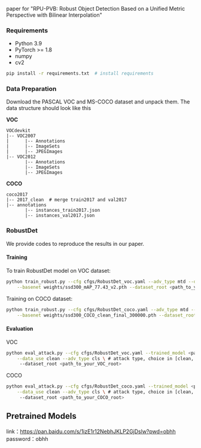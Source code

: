 paper for "RPU-PVB: Robust Object Detection Based on a Unified Metric Perspective with
Bilinear Interpolation"



### Requirements
* Python 3.9
* PyTorch >= 1.8
* numpy
* cv2

```bash
pip install -r requirements.txt  # install requirements
```

### Data Preparation
Download the PASCAL VOC and MS-COCO dataset and unpack them. The data structure should look like this

**VOC**
```
VOCdevkit
|-- VOC2007
|      |-- Annotations
|      |-- ImageSets
|      |-- JPEGImages
|-- VOC2012
       |-- Annotations
       |-- ImageSets
       |-- JPEGImages
```

**COCO**
```
coco2017
|-- 2017_clean  # merge train2017 and val2017
|-- annotations
       |-- instances_train2017.json
       |-- instances_val2017.json
```

### RobustDet
We provide codes to reproduce the results in our paper.

#### Training
To train RobustDet model on VOC dataset:
```bash
python train_robust.py --cfg cfgs/RobustDet_voc.yaml --adv_type mtd --data_use clean --multi_gpu False \
    --basenet weights/ssd300_mAP_77.43_v2.pth --dataset_root <path_to_your_VOC_root>
```

Training on COCO dataset:
```bash
python train_robust.py --cfg cfgs/RobustDet_coco.yaml --adv_type mtd --data_use clean --multi_gpu False \
    --basenet weights/ssd300_COCO_clean_final_300000.pth --dataset_root <path_to_your_COCO_root>
```

#### Evaluation
VOC
```bash
python eval_attack.py --cfg cfgs/RobustDet_voc.yaml --trained_model <path_to_your_trained_model> \
    --data_use clean --adv_type cls \ # attack type, choice in [clean, cls, loc, cwat, dag]
     --dataset_root <path_to_your_VOC_root>
```

COCO
```bash
python eval_attack.py --cfg cfgs/RobustDet_coco.yaml --trained_model <path_to_your_trained_model> \
    --data_use clean --adv_type cls \ # attack type, choice in [clean, cls, loc, cwat, dag]
     --dataset_root <path_to_your_COCO_root>
```

## Pretrained Models
link：https://pan.baidu.com/s/1izE1r12NebhJKLP2GjDslw?pwd=obhh 
password：obhh
